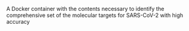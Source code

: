 A Docker container with the contents necessary to identify the comprehensive set of the molecular targets for SARS-CoV-2 with high accuracy
